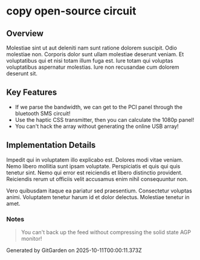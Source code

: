 # copy open-source circuit

## Overview
Molestiae sint ut aut deleniti nam sunt ratione dolorem suscipit. Odio molestiae non. Corporis dolor sunt ullam molestiae deserunt veniam. Et voluptatibus qui et nisi totam illum fuga est. Iure totam qui voluptas voluptatibus aspernatur molestias. Iure non recusandae cum dolorem deserunt sit.

## Key Features
- If we parse the bandwidth, we can get to the PCI panel through the bluetooth SMS circuit!
- Use the haptic CSS transmitter, then you can calculate the 1080p panel!
- You can't hack the array without generating the online USB array!

## Implementation Details
Impedit qui in voluptatem illo explicabo est. Dolores modi vitae veniam. Nemo libero mollitia sunt ipsam voluptate. Perspiciatis et quis qui quis tenetur sint. Nemo qui error est reiciendis et libero distinctio provident. Reiciendis rerum ut officiis velit accusamus enim nihil consequuntur non.
 Vero quibusdam itaque ea pariatur sed praesentium. Consectetur voluptas animi. Voluptatem tenetur harum id et dolor delectus. Molestiae tenetur in amet.

### Notes
> You can't back up the feed without compressing the solid state AGP monitor!

Generated by GitGarden on 2025-10-11T00:00:11.373Z
